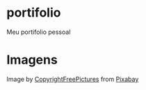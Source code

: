# portifolio
 Meu portifolio pessoal

# Imagens
Image by <a href="https://pixabay.com/users/copyrightfreepictures-203/?utm_source=link-attribution&utm_medium=referral&utm_campaign=image&utm_content=736400">CopyrightFreePictures</a> from <a href="https://pixabay.com//?utm_source=link-attribution&utm_medium=referral&utm_campaign=image&utm_content=736400">Pixabay</a>